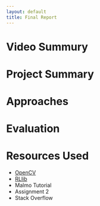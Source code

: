 ```yaml
---
layout: default
title: Final Report
---
```


# Video Summury


# Project Summary


# Approaches


# Evaluation


# Resources Used
- [OpenCV](https://opencv.org/)
- [RLlib](https://docs.ray.io/en/master/rllib-training.html)
- Malmo Tutorial
- Assignment 2
- Stack Overflow
